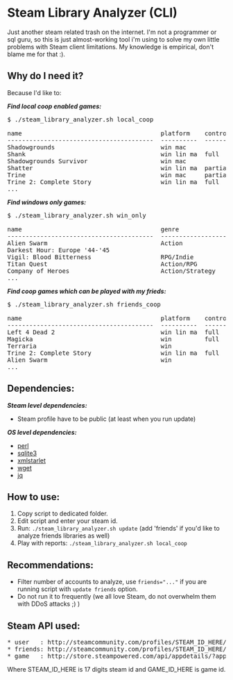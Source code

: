 Steam Library Analyzer (CLI)
======================

Just another steam related trash on the internet.
I'm not a programmer or sql guru, so this is just almost-working tool i'm using to solve my own little problems with Steam client limitations. My knowledge is empirical, don't blame me for that :).


Why do I need it?
-----------

Because I'd like to:

***Find local coop enabled games:***
<pre>
$ ./steam_library_analyzer.sh local_coop

name                                      platform    controller
----------------------------------------  ----------  ----------
Shadowgrounds                             win mac               
Shank                                     win lin ma  full      
Shadowgrounds Survivor                    win mac               
Shatter                                   win lin ma  partial   
Trine                                     win mac     partial   
Trine 2: Complete Story                   win lin ma  full      
...
</pre>

***Find windows only games:***
<pre>
$ ./steam_library_analyzer.sh win_only

name                                      genre                                               controller
----------------------------------------  --------------------------------------------------  ----------
Alien Swarm                               Action                                                        
Darkest Hour: Europe '44-'45                                                                            
Vigil: Blood Bitterness                   RPG/Indie                                                     
Titan Quest                               Action/RPG                                                    
Company of Heroes                         Action/Strategy                                               
...
</pre>

***Find coop games which can be played with my frieds:***
<pre>
$ ./steam_library_analyzer.sh friends_coop

name                                      platform    controll  count  comrades
----------------------------------------  ----------  --------  -----  ------------------------------
Left 4 Dead 2                             win lin ma  full      3      John, Bill, Kevin
Magicka                                   win         full      3      Foo, Bill, Kevin 
Terraria                                  win                   3      John, Bill, Kevin
Trine 2: Complete Story                   win lin ma  full      2      Bill, Bar
Alien Swarm                               win                   2      Foo, Bill
...
</pre>



Dependencies:
-----------

***Steam level dependencies:***

* Steam profile have to be public (at least when you run update)
     
***OS level dependencies:***

* [perl](http://perl.org)
* [sqlite3](http://sqlite.org)
* [xmlstarlet](http://xmlstar.sourceforge.net)
* [wget](http://gnu.org/s/wget)
* [jq](http://stedolan.github.io/jq)


How to use:
-----------

1. Copy script to dedicated folder.
2. Edit script and enter your steam id.
3. Run: ``` ./steam_library_analyzer.sh update ``` (add 'friends' if you'd like to analyze friends libraries as well)
4. Play with reports: ``` ./steam_library_analyzer.sh local_coop ```

Recommendations:
-----------

* Filter number of accounts to analyze, use ``` friends="..." ``` if you are running script with ``` update friends ``` option.
* Do not run it to frequently (we all love Steam, do not overwhelm them with DDoS attacks ;) )


Steam API used:
-----------
<pre>
* user   : http://steamcommunity.com/profiles/STEAM_ID_HERE/games?tab=all&xml=1
* friends: http://steamcommunity.com/profiles/STEAM_ID_HERE/friends?xml=1
* game   : http://store.steampowered.com/api/appdetails/?appids=GAME_ID_HERE&cc=us&l=english
</pre>
Where STEAM_ID_HERE is 17 digits steam id
and GAME_ID_HERE is game id.
